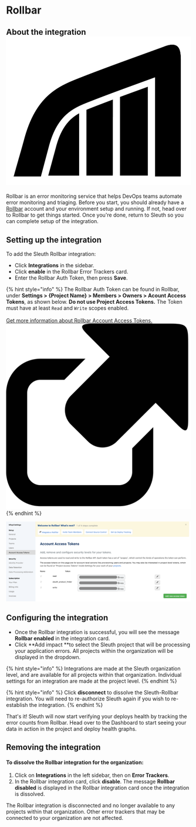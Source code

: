 # Rollbar

## About the integration <img src="../../../.gitbook/assets/rollbar-mark-black.png" alt="" data-size="line">

Rollbar is an error monitoring service that helps DevOps teams automate error monitoring and triaging. Before you start, you should already have a [Rollbar](https://rollbar.com/signup/) account and your environment setup and running. If not, head over to Rollbar to get things started. Once you're done, return to Sleuth so you can complete setup of the integration.

## Setting up the integration

To add the Sleuth Rollbar integration:

* Click **Integrations** in the sidebar.
* Click **enable** in the Rollbar Error Trackers card.
* Enter the Rollbar Auth Token, then press **Save**.

{% hint style="info" %}
The Rollbar Auth Token can be found in Rollbar, under **Settings > {Project Name} > Members > Owners > Acount Access Tokens**, as shown below. **Do not use Project Access Tokens.** The Token must have at least `Read` and `Write` scopes enabled.\
\
[Get more information about Rollbar Account Access Tokens.](https://explorer.docs.rollbar.com/#section/Authentication/Account-Access-Tokens) ![](../../../.gitbook/assets/icon-link-27.png)
{% endhint %}

![Rollbar Account Access Tokens screen](../../../.gitbook/assets/rollbar-account-access-token-generate.png)

## Configuring the integration

* Once the Rollbar integration is successful, you will see the message **Rollbar enabled** in the integration card.
* Click \*\*Add impact \*\*to select the Sleuth project that will be processing your application errors. All projects within the organization will be displayed in the dropdown.

{% hint style="info" %}
Integrations are made at the Sleuth organization level, and are available for all projects within that organization. Individual settings for an integration are made at the project level.
{% endhint %}

{% hint style="info" %}
Click **disconnect** to dissolve the Sleuth-Rollbar integration. You will need to re-authorize Sleuth again if you wish to re-establish the integration.
{% endhint %}

That's it! Sleuth will now start verifying your deploys health by tracking the error counts from Rollbar. Head over to the Dashboard to start seeing your data in action in the project and deploy health graphs.

## Removing the integration

#### To dissolve the Rollbar integration for the organization:

1. Click on **Integrations** in the left sidebar, then on **Error Trackers**.
2. In the Rollbar integration card, click **disable**. The message **Rollbar disabled** is displayed in the Rollbar integration card once the integration is dissolved.

The Rollbar integration is disconnected and no longer available to any projects within that organization. Other error trackers that may be connected to your organization are not affected.
